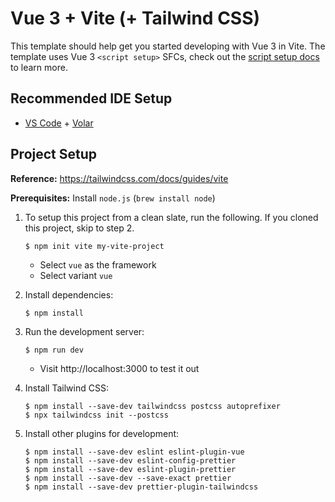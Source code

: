 # Vue 3 + Vite (+ Tailwind CSS)

This template should help get you started developing with Vue 3 in Vite. The template uses Vue 3 `<script setup>` SFCs, check out the [script setup docs](https://v3.vuejs.org/api/sfc-script-setup.html#sfc-script-setup) to learn more.

## Recommended IDE Setup

- [VS Code](https://code.visualstudio.com/) + [Volar](https://marketplace.visualstudio.com/items?itemName=Vue.volar)

## Project Setup

**Reference:** https://tailwindcss.com/docs/guides/vite

**Prerequisites:** Install `node.js` (`brew install node`)

1.  To setup this project from a clean slate, run the following. If you cloned this project, skip to step 2.

        $ npm init vite my-vite-project

    - Select `vue` as the framework
    - Select variant `vue`

2.  Install dependencies:

        $ npm install

3.  Run the development server:

        $ npm run dev

    - Visit http://localhost:3000 to test it out

4.  Install Tailwind CSS:

        $ npm install --save-dev tailwindcss postcss autoprefixer
        $ npx tailwindcss init --postcss

5.  Install other plugins for development:

        $ npm install --save-dev eslint eslint-plugin-vue
        $ npm install --save-dev eslint-config-prettier
        $ npm install --save-dev eslint-plugin-prettier
        $ npm install --save-dev --save-exact prettier
        $ npm install --save-dev prettier-plugin-tailwindcss
